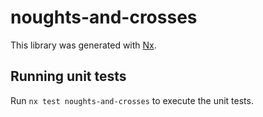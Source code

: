 # noughts-and-crosses

This library was generated with [Nx](https://nx.dev).

## Running unit tests

Run `nx test noughts-and-crosses` to execute the unit tests.
